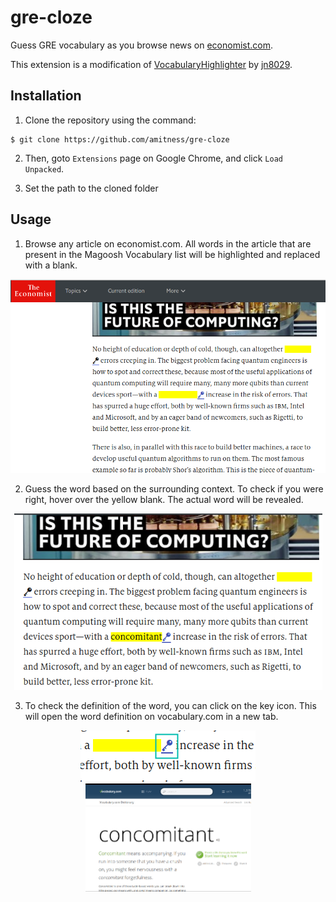 # gre-cloze
Guess GRE vocabulary as you browse news on [economist.com](https://www.economist.com).

This extension is a modification of [VocabularyHighlighter](https://github.com/jn8029/VocabularyHighlighter) by [jn8029](https://github.com/jn8029).


## Installation
1. Clone the repository using the command:

```shell
$ git clone https://github.com/amitness/gre-cloze
```

2. Then, goto `Extensions` page on Google Chrome, and click `Load Unpacked`.

3. Set the path to the cloned folder

## Usage
1. Browse any article on economist.com. All words in the article that are present in the Magoosh Vocabulary list will be highlighted and replaced with a blank.

<p align="center">
  <img src="images/screenshots/economist_article_example.png" width="664"/>
</p>

2. Guess the word based on the surrounding context. To check if you were right, hover over the yellow blank. The actual word will be revealed.  
<p align="center">
  <img src="images/screenshots/yellow_highlight_hover.png" width="493"/>
</p>


3. To check the definition of the word, you can click on the key icon. This will open the word definition on vocabulary.com in a new tab.  
<p align="center">
  <img src="images/screenshots/vocabulary_define.png"/>
  <img src="images/screenshots/vocabulary_com_page.png" width="265"/>
</p>
